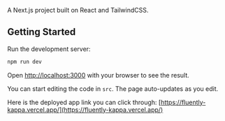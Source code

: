 A Next.js project built on React and TailwindCSS.

## Getting Started

Run the development server:

```bash
npm run dev
```

Open [http://localhost:3000](http://localhost:3000) with your browser to see the result.

You can start editing the code in `src`. The page auto-updates as you edit.

Here is the deployed app link you can click through: [https://fluently-kappa.vercel.app/](https://fluently-kappa.vercel.app/)